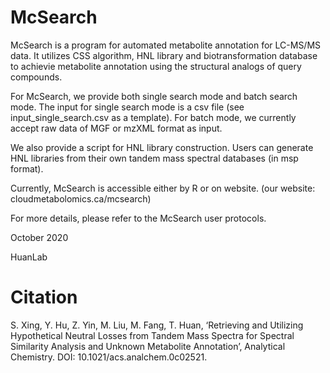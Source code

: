 # McSearch

McSearch is a program for automated metabolite annotation for LC-MS/MS data. It utilizes CSS algorithm, HNL library and biotransformation database to achievie metabolite annotation using the structural analogs of query compounds.

For McSearch, we provide both single search mode and batch search mode. The input for single search mode is a csv file (see input_single_search.csv as a template). For batch mode, we currently accept raw data of MGF or mzXML format as input.

We also provide a script for HNL library construction. Users can generate HNL libraries from their own tandem mass spectral databases (in msp format).

Currently, McSearch is accessible either by R or on website. (our website: cloudmetabolomics.ca/mcsearch)

For more details, please refer to the McSearch user protocols.

October 2020

HuanLab

# Citation
S. Xing, Y. Hu, Z. Yin, M. Liu, M. Fang, T. Huan, ‘Retrieving and Utilizing Hypothetical Neutral Losses from Tandem Mass Spectra for Spectral Similarity Analysis and Unknown Metabolite Annotation’, Analytical Chemistry. DOI: 10.1021/acs.analchem.0c02521.


